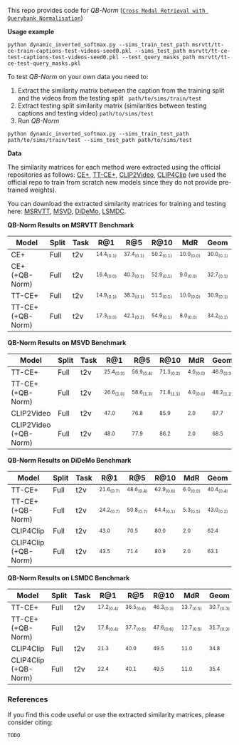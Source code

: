 This repo provides code for *QB-Norm* ([```Cross Modal Retrieval with Querybank Normalisation```](https://vladbogo.github.io/QB-Norm/))

**Usage example**

```
python dynamic_inverted_softmax.py --sims_train_test_path msrvtt/tt-ce-train-captions-test-videos-seed0.pkl --sims_test_path msrvtt/tt-ce-test-captions-test-videos-seed0.pkl --test_query_masks_path msrvtt/tt-ce-test-query_masks.pkl
```

To test *QB-Norm* on your own data you need to:
1. Extract the similarity matrix between the caption from the training split and the videos from the testing split ``` path/to/sims/train/test```
2. Extract testing split similarity matrix (similarities between testing captions and testing video) ``` path/to/sims/test ```
3. Run *QB-Norm*
```
python dynamic_inverted_softmax.py --sims_train_test_path path/to/sims/train/test --sims_test_path path/to/sims/test
```

**Data**

The similarity matrices for each method were extracted using the official repositories as follows: [CE+](https://github.com/albanie/collaborative-experts), [TT-CE+](https://github.com/albanie/collaborative-experts), [CLIP2Video](https://github.com/CryhanFang/CLIP2Video), [CLIP4Clip](https://github.com/ArrowLuo/CLIP4Clip) (we used the official repo to train from scratch new models since they do not provide pre-trained weights).

You can download the extracted similarity matrices for training and testing here: [MSRVTT](https:/www.robots.ox.ac.uk/~vgg/research/teachtext/QB-Norm/msrvtt-sims.tar.gz),
[MSVD](https://www.robots.ox.ac.uk/~vgg/research/teachtext/QB-Norm/msvd-sims.tar.gz), 
[DiDeMo](https://www.robots.ox.ac.uk/~vgg/research/teachtext/QB-Norm/didemo-sims.tar.gz),
[LSMDC](https://www.robots.ox.ac.uk/~vgg/research/teachtext/QB-Norm/lsmdc-sims.tar.gz).

**QB-Norm Results on MSRVTT Benchmark**

| Model | Split | Task | R@1 | R@5 | R@10 | MdR | Geom |
| ----- | ------| ---- | --- | --- | ---- | --- | --- |
| CE+   | Full | t2v | <sub><sup>14.4<sub>(0.1)</sub></sup></sub> | <sub><sup>37.4<sub>(0.1)</sub></sup></sub> | <sub><sup>50.2<sub>(0.1)</sub></sup></sub> | <sub><sup>10.0<sub>(0.0)</sub></sup></sub> | <sub><sup>30.0<sub>(0.1)</sub></sup></sub> |
| CE+ (+QB-Norm) | Full | t2v | <sub><sup>16.4<sub>(0.0)</sub></sup></sub> | <sub><sup>40.3<sub>(0.1)</sub></sup></sub> | <sub><sup>52.9<sub>(0.1)</sub></sup></sub> | <sub><sup>9.0<sub>(0.0)</sub></sup></sub> | <sub><sup>32.7<sub>(0.1)</sub></sup></sub> |
| TT-CE+    | Full  | t2v  | <sub><sup>14.9<sub>(0.1)</sub></sup></sub> | <sub><sup>38.3<sub>(0.1)</sub></sup></sub> | <sub><sup>51.5<sub>(0.1)</sub></sup></sub> | <sub><sup>10.0<sub>(0.0)</sub></sup></sub> | <sub><sup>30.9<sub>(0.1)</sub></sup></sub> |
| TT-CE+ (+QB-Norm) | Full | t2v | <sub><sup>17.3<sub>(0.0)</sub></sup></sub> | <sub><sup>42.1<sub>(0.2)</sub></sup></sub> | <sub><sup>54.9<sub>(0.1)</sub></sup></sub> | <sub><sup>8.0<sub>(0.0)</sub></sup></sub> | <sub><sup>34.2<sub>(0.1)</sub></sup></sub> |

**QB-Norm Results on MSVD Benchmark**

| Model | Split | Task | R@1 | R@5 | R@10 | MdR | Geom |
| ----- | ------| ---- | --- | --- | ---- | --- | --- |
| TT-CE+ | Full | t2v | <sub><sup>25.4<sub>(0.3)</sub></sup></sub> | <sub><sup>56.9<sub>(0.4)</sub></sup></sub> | <sub><sup>71.3<sub>(0.2)</sub></sup></sub> | <sub><sup>4.0<sub>(0.0)</sub></sup></sub> | <sub><sup>46.9<sub>(0.3)</sub></sup></sub> |
| TT-CE+ (+QB-Norm) | Full | t2v | <sub><sup>26.6<sub>(1.0)</sub></sup></sub> | <sub><sup>58.6<sub>(1.3)</sub></sup></sub> | <sub><sup>71.8<sub>(1.1)</sub></sup></sub> | <sub><sup>4.0<sub>(0.0)</sub></sup></sub> | <sub><sup>48.2<sub>(1.2)</sub></sup></sub> |
| CLIP2Video | Full | t2v | <sub><sup>47.0</sup></sub> | <sub><sup>76.8</sup></sub> | <sub><sup>85.9</sup></sub> | <sub><sup>2.0</sup></sub> | <sub><sup>67.7</sup></sub> |
| CLIP2Video (+QB-Norm) | Full | t2v| <sub><sup>48.0</sup></sub> | <sub><sup>77.9</sup></sub> | <sub><sup>86.2</sup></sub> | <sub><sup>2.0</sup></sub> | <sub><sup>68.5</sup></sub> |

**QB-Norm Results on DiDeMo Benchmark**

| Model | Split | Task | R@1 | R@5 | R@10 | MdR | Geom |
| ----- | ------| ---- | --- | --- | ---- | --- | --- |
| TT-CE+ | Full | t2v | <sub><sup>21.6<sub>(0.7)</sub></sup></sub> | <sub><sup>48.6<sub>(0.4)</sub></sup></sub> | <sub><sup>62.9<sub>(0.6)</sub></sup></sub> | <sub><sup>6.0<sub>(0.0)</sub></sup></sub> | <sub><sup>40.4<sub>(0.4)</sub></sup></sub> |
| TT-CE+ (+QB-Norm) | Full | t2v | <sub><sup>24.2<sub>(0.7)</sub></sup></sub> | <sub><sup>50.8<sub>(0.7)</sub></sup></sub> | <sub><sup>64.4<sub>(0.1)</sub></sup></sub> | <sub><sup>5.3<sub>(0.5)</sub></sup></sub> | <sub><sup>43.0<sub>(0.2)</sub></sup></sub> |
| CLIP4Clip | Full | t2v | <sub><sup>43.0</sup></sub> | <sub><sup>70.5</sup></sub> | <sub><sup>80.0</sup></sub> | <sub><sup>2.0</sup></sub> | <sub><sup>62.4</sup></sub> |
| CLIP4Clip (+QB-Norm) | Full | t2v | <sub><sup>43.5</sup></sub> | <sub><sup>71.4</sup></sub> | <sub><sup>80.9</sup></sub> | <sub><sup>2.0</sup></sub> | <sub><sup>63.1</sup></sub> |

**QB-Norm Results on LSMDC Benchmark**

| Model | Split | Task | R@1 | R@5 | R@10 | MdR | Geom |
| ----- | ------| ---- | --- | --- | ---- | --- | --- |
| TT-CE+ | Full | t2v | <sub><sup>17.2<sub>(0.4)</sub></sup></sub> | <sub><sup>36.5<sub>(0.6)</sub></sup></sub> | <sub><sup>46.3<sub>(0.3)</sub></sup></sub> | <sub><sup>13.7<sub>(0.5)</sub></sup></sub> | <sub><sup>30.7<sub>(0.3)</sub></sup></sub> |
| TT-CE+ (+QB-Norm) | Full | t2v | <sub><sup>17.8<sub>(0.4)</sub></sup></sub> | <sub><sup>37.7<sub>(0.5)</sub></sup></sub> | <sub><sup>47.6<sub>(0.6)</sub></sup></sub> | <sub><sup>12.7<sub>(0.5)</sub></sup></sub> | <sub><sup>31.7<sub>(0.3)</sub></sup></sub> |
| CLIP4Clip | Full | t2v | <sub><sup>21.3</sup></sub> | <sub><sup>40.0</sup></sub> | <sub><sup>49.5</sup></sub> | <sub><sup>11.0</sup></sub> | <sub><sup>34.8</sup></sub> |
| CLIP4Clip (+QB-Norm) | Full | t2v | <sub><sup>22.4</sup></sub> | <sub><sup>40.1</sup></sub> | <sub><sup>49.5</sup></sub> | <sub><sup>11.0</sup></sub> | <sub><sup>35.4</sup></sub> |


### References

If you find this code useful or use the extracted similarity matrices, please consider citing:

```
TODO
```
